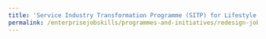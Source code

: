 ```yaml
---
title: 'Service Industry Transformation Programme (SITP) for Lifestyle Sectors'
permalink: /enterprisejobskills/programmes-and-initiatives/redesign-jobs/service-industry-transformation-programme--sitp--for-lifestyle-sectors/
---
```


<meta http-equiv='Refresh' content='0;url=https://skillsfuture.gobusiness.gov.sg/support-and-programmes/job-redesign'>